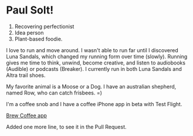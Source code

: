 # Paul Solt!

1. Recovering perfectionist
2. Idea person
3. Plant-based foodie.

I love to run and move around. I wasn't able to run far until I discovered Luna Sandals, which changed my running form over time (slowly). Running gives me time to think, unwind, become creative, and listen to audiobooks (Audible) or podcasts (Breaker). I currently run in both Luna Sandals and Altra trail shoes.

My favorite animal is a Moose or a Dog. I have an australian shepherd, named Row, who can catch frisbees. =)

I'm a coffee snob and I have a coffee iPhone app in beta with Test Flight. 

[Brew Coffee app](https://BrewCoffeeApp.com)

Added one more line, to see it in the Pull Request.

